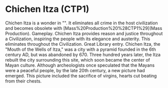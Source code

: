 # Chichen Itza (CTP1)

Chichen Itza is a wonder in "". It eliminates all crime in the host civilization and becomes obsolete with [Mass%20Production%20%28CTP1%29](Mass Production).
Gameplay.
Chichen Itza provides reason and justice throughout a Civilization, inspiring the people with its elegance and austerity. This eliminates throughout the Civilization.
Great Library entry.
Chichen Itza, the "Mouth of the Wells of Itza," was a city with a pyramid founded in the 6th century AD, but was abandoned by 670. Three hundred years later, the Itza rebuilt the city surrounding this site, which soon became the center of Mayan culture. Although archeologists once speculated that the Mayans were a peaceful people, by the late 20th century, a new picture had emerged. This picture included the sacrifice of virgins, hearts cut beating from their chests.